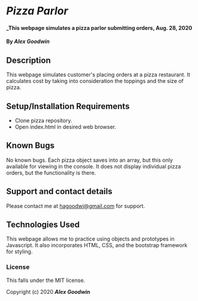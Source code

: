 # _Pizza Parlor_

#### _This webpage simulates a pizza parlor submitting orders, Aug. 28, 2020

#### By _**Alex Goodwin**_

## Description

This webpage simulates customer's placing orders at a pizza restaurant. It calculates cost by taking into consideration the toppings and the size of pizza. 

## Setup/Installation Requirements

* Clone pizza repository.
* Open index.html in desired web browser.

## Known Bugs
No known bugs. Each pizza object saves into an array, but this only available for viewing in the console. It does not display individual pizza orders, but the functionality is there. 

## Support and contact details

Please contact me at hagoodwi@gmail.com for support. 

## Technologies Used

This webpage allows me to practice using objects and prototypes in Javascript. It also incorporates HTML, CSS, and the bootstrap framework for styling. 

### License

This falls under the MIT license. 

Copyright (c) 2020 **_Alex Goodwin_**
